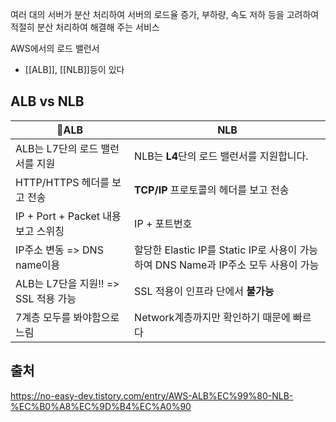 여러 대의 서버가 분산 처리하여 서버의 로드율 증가, 부하량, 속도 저하 등을 고려하여 적절히 분산 처리하여 해결해 주는 서비스

AWS에서의 로드 밸런서
- [[ALB]], [[NLB]]등이 있다

## ALB vs NLB

| ALB                         | NLB                                                          |
| ---------------------------- | ------------------------------------------------------------ |
| ALB는 L7단의 로드 밸런서를 지원         | NLB는 **L4**단의 로드 밸런서를 지원합니다.                                 |
| HTTP/HTTPS 헤더를 보고 전송         | **TCP/IP** 프로토콜의 헤더를 보고 전송                                   |
| IP + Port + Packet 내용 보고 스위칭 | IP + 포트번호                                                    |
| IP주소 변동 => DNS name이용        | 할당한 Elastic IP를 Static IP로 사용이 가능하여 DNS Name과 IP주소 모두 사용이 가능 |
| ALB는 L7단을 지원!! => SSL 적용 가능  | SSL 적용이 인프라 단에서 **불가능**                                      |
| 7계층 모두를 봐야함으로 느림             | Network계층까지만 확인하기 때문에 빠르다                                    |



## 출처
https://no-easy-dev.tistory.com/entry/AWS-ALB%EC%99%80-NLB-%EC%B0%A8%EC%9D%B4%EC%A0%90